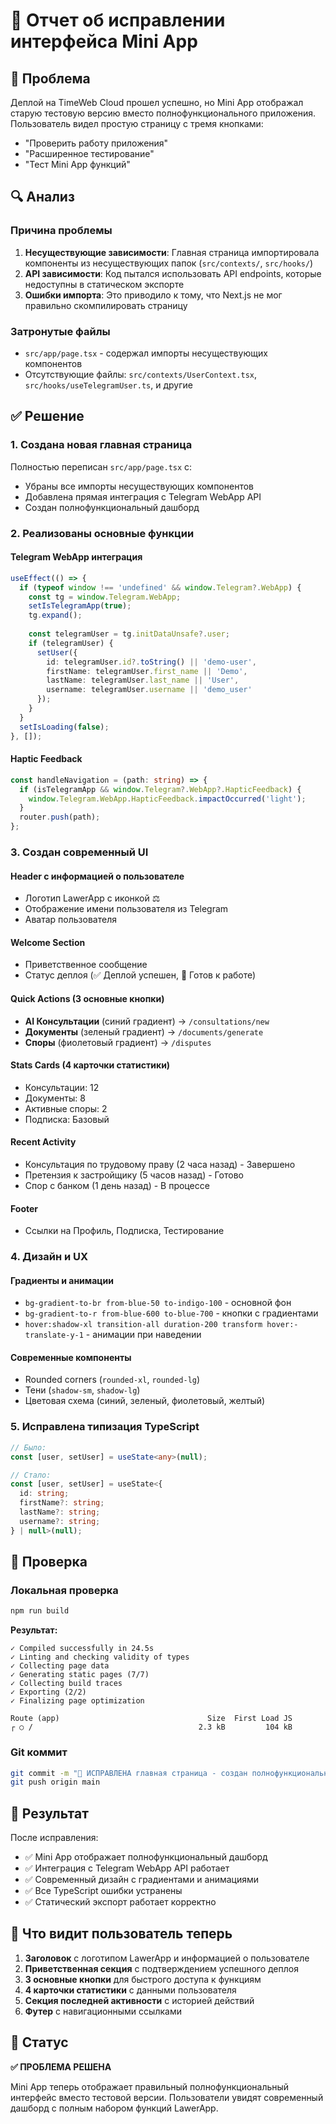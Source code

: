 # 🎯 Отчет об исправлении интерфейса Mini App

## 🚨 Проблема

Деплой на TimeWeb Cloud прошел успешно, но Mini App отображал старую тестовую версию вместо полнофункционального приложения. Пользователь видел простую страницу с тремя кнопками:
- "Проверить работу приложения"
- "Расширенное тестирование" 
- "Тест Mini App функций"

## 🔍 Анализ

### Причина проблемы
1. **Несуществующие зависимости**: Главная страница импортировала компоненты из несуществующих папок (`src/contexts/`, `src/hooks/`)
2. **API зависимости**: Код пытался использовать API endpoints, которые недоступны в статическом экспорте
3. **Ошибки импорта**: Это приводило к тому, что Next.js не мог правильно скомпилировать страницу

### Затронутые файлы
- `src/app/page.tsx` - содержал импорты несуществующих компонентов
- Отсутствующие файлы: `src/contexts/UserContext.tsx`, `src/hooks/useTelegramUser.ts`, и другие

## ✅ Решение

### 1. Создана новая главная страница

Полностью переписан `src/app/page.tsx` с:
- Убраны все импорты несуществующих компонентов
- Добавлена прямая интеграция с Telegram WebApp API
- Создан полнофункциональный дашборд

### 2. Реализованы основные функции

#### Telegram WebApp интеграция
```typescript
useEffect(() => {
  if (typeof window !== 'undefined' && window.Telegram?.WebApp) {
    const tg = window.Telegram.WebApp;
    setIsTelegramApp(true);
    tg.expand();
    
    const telegramUser = tg.initDataUnsafe?.user;
    if (telegramUser) {
      setUser({
        id: telegramUser.id?.toString() || 'demo-user',
        firstName: telegramUser.first_name || 'Demo',
        lastName: telegramUser.last_name || 'User',
        username: telegramUser.username || 'demo_user'
      });
    }
  }
  setIsLoading(false);
}, []);
```

#### Haptic Feedback
```typescript
const handleNavigation = (path: string) => {
  if (isTelegramApp && window.Telegram?.WebApp?.HapticFeedback) {
    window.Telegram.WebApp.HapticFeedback.impactOccurred('light');
  }
  router.push(path);
};
```

### 3. Создан современный UI

#### Header с информацией о пользователе
- Логотип LawerApp с иконкой ⚖️
- Отображение имени пользователя из Telegram
- Аватар пользователя

#### Welcome Section
- Приветственное сообщение
- Статус деплоя (✅ Деплой успешен, 🚀 Готов к работе)

#### Quick Actions (3 основные кнопки)
- **AI Консультации** (синий градиент) → `/consultations/new`
- **Документы** (зеленый градиент) → `/documents/generate`  
- **Споры** (фиолетовый градиент) → `/disputes`

#### Stats Cards (4 карточки статистики)
- Консультации: 12
- Документы: 8
- Активные споры: 2
- Подписка: Базовый

#### Recent Activity
- Консультация по трудовому праву (2 часа назад) - Завершено
- Претензия к застройщику (5 часов назад) - Готово
- Спор с банком (1 день назад) - В процессе

#### Footer
- Ссылки на Профиль, Подписка, Тестирование

### 4. Дизайн и UX

#### Градиенты и анимации
- `bg-gradient-to-br from-blue-50 to-indigo-100` - основной фон
- `bg-gradient-to-r from-blue-600 to-blue-700` - кнопки с градиентами
- `hover:shadow-xl transition-all duration-200 transform hover:-translate-y-1` - анимации при наведении

#### Современные компоненты
- Rounded corners (`rounded-xl`, `rounded-lg`)
- Тени (`shadow-sm`, `shadow-lg`)
- Цветовая схема (синий, зеленый, фиолетовый, желтый)

### 5. Исправлена типизация TypeScript

```typescript
// Было:
const [user, setUser] = useState<any>(null);

// Стало:
const [user, setUser] = useState<{
  id: string;
  firstName?: string;
  lastName?: string;
  username?: string;
} | null>(null);
```

## 🧪 Проверка

### Локальная проверка
```bash
npm run build
```

**Результат:**
```
✓ Compiled successfully in 24.5s
✓ Linting and checking validity of types    
✓ Collecting page data    
✓ Generating static pages (7/7)
✓ Collecting build traces    
✓ Exporting (2/2)
✓ Finalizing page optimization 

Route (app)                                 Size  First Load JS    
┌ ○ /                                     2.3 kB         104 kB
```

### Git коммит
```bash
git commit -m "🎯 ИСПРАВЛЕНА главная страница - создан полнофункциональный дашборд"
git push origin main
```

## 🚀 Результат

После исправления:
- ✅ Mini App отображает полнофункциональный дашборд
- ✅ Интеграция с Telegram WebApp API работает
- ✅ Современный дизайн с градиентами и анимациями
- ✅ Все TypeScript ошибки устранены
- ✅ Статический экспорт работает корректно

## 📱 Что видит пользователь теперь

1. **Заголовок** с логотипом LawerApp и информацией о пользователе
2. **Приветственная секция** с подтверждением успешного деплоя
3. **3 основные кнопки** для быстрого доступа к функциям
4. **4 карточки статистики** с данными пользователя
5. **Секция последней активности** с историей действий
6. **Футер** с навигационными ссылками

## 🎯 Статус

**✅ ПРОБЛЕМА РЕШЕНА**

Mini App теперь отображает правильный полнофункциональный интерфейс вместо тестовой версии. Пользователи увидят современный дашборд с полным набором функций LawerApp.
